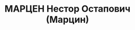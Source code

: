 ---
title: МАРЦЕН Нестор Остапович (Марцин)
description: '1897 року народження, с. Телешівка Ракитянського району Київської області,
  українець, освіта неповна середня, член ВКП(б) Проживав: сел. Харцизьк Донецької
  області, Поштова площа, буд. № 14. Директор Харцизької МТС.

  Заарештований 5 вересня 1937 року. Засуджений виїзною сесією військової колегії
  Верховного Суду СРСР у м. Харкові до розстрілу з конфіскацією майна. Вирок приведено
  до виконання у м. Харккові 3 січня 1938 року.

  Реабілітований у 1958 році.'
---